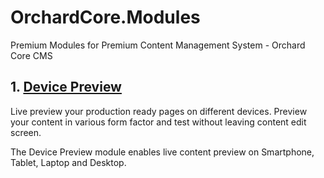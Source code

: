 # OrchardCore.Modules
Premium Modules for Premium Content Management System - Orchard Core CMS



 ## 1. [Device Preview](DevicePreview/README.md)

 
Live preview your production ready pages on different devices. Preview your content in various form factor and test without leaving content edit screen.  

The Device Preview module enables live content preview on Smartphone, Tablet, Laptop and Desktop.

